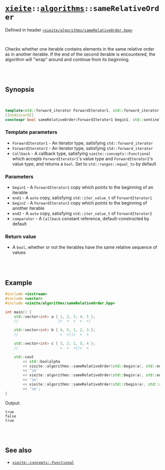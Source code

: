 # [`xieite`](../../README.md)`::`[`algorithms`](../../docs/algorithms.md)`::sameRelativeOrder`
Defined in header [`<xieite/algorithms/sameRelativeOrder.hpp>`](../../include/xieite/algorithms/sameRelativeOrder.hpp)

<br/>

Checks whether one iterable contains elements in the same relative order as in another iterable. If the end of the second iterable is encountered, the algorithm will "wrap" around and continue from its beginning.

<br/><br/>

## Synopsis

<br/>

```cpp
template<std::forward_iterator ForwardIterator1, std::forward_iterator ForwardIterator2, xieite::concepts::Functional<bool(std::iter_value_t<ForwardIterator1>, std::iter_value_t<ForwardIterator2>)> Callback = std::ranges::equal_to>
[[nodiscard]]
constexpr bool sameRelativeOrder(ForwardIterator1 begin1, std::sentinel_for<ForwardIterator1> auto end1, ForwardIterator2 begin2, std::sentinel_for<ForwardIterator2> auto end2, const Callback& comparator = Callback());
```
### Template parameters
- `ForwardIterator1` - An iterator type, satisfying `std::forward_iterator`
- `ForwardIterator2` - An iterator type, satisfying `std::forward_iterator`
- `Callback` - A callback type, satisfying `xieite::concepts::Functional` which accepts `ForwardIterator1`'s value type and `ForwardIterator2`'s value type, and returns a `bool`. Set to `std::ranges::equal_to` by default
### Parameters
- `begin1` - A `ForwardIterator1` copy which points to the beginning of an iterable
- `end1` - A `auto` copy, satisfying `std::iter_value_t` of `ForwardIterator1`
- `begin2` - A `ForwardIterator2` copy which points to the beginning of another iterable
- `end2` - A `auto` copy, satisfying `std::iter_value_t` of `ForwardIterator2`
- `comparator` - A `Callback` constant reference, default-constructed by default
### Return value
- A `bool`, whether or not the iterables have the same relative sequence of values

<br/><br/>

## Example
```cpp
#include <iostream>
#include <vector>
#include <xieite/algorithms/sameRelativeOrder.hpp>

int main() {
	std::vector<int> a { 1, 2, 3, 4, 5 };
	//                  |>  >  >  >  >|

	std::vector<int> b { 4, 5, 1, 2, 3 };
	//                   >  >||>  >  >

	std::vector<int> c { 3, 2, 1, 5, 4 };
	//                   <  <  <||<  <

	std::cout
		<< std::boolalpha
		<< xieite::algorithms::sameRelativeOrder(std::begin(a), std::end(a), std::begin(b), std::end(b))
		<< '\n'
		<< xieite::algorithms::sameRelativeOrder(std::begin(a), std::end(a), std::begin(c), std::end(c))
		<< '\n'
		<< xieite::algorithms::sameRelativeOrder(std::rbegin(a), std::rend(a), std::begin(c), std::end(c))
		<< '\n';
}
```
Output:
```
true
false
true
```

<br/><br/>

## See also
- [`xieite::concepts::Functional`](../../docs/concepts/Functional.md)
